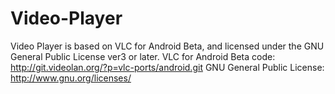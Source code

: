 Video-Player
============

Video Player is based on VLC for Android Beta, and licensed under the GNU General Public License ver3 or later.
VLC for Android Beta code: http://git.videolan.org/?p=vlc-ports/android.git
GNU General Public License: http://www.gnu.org/licenses/

